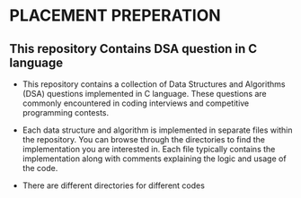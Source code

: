 # PLACEMENT PREPERATION

## This repository Contains DSA question in C language
- This repository contains a collection of Data Structures and Algorithms (DSA) questions implemented in C language. These questions are commonly encountered in coding interviews and competitive programming contests.

- Each data structure and algorithm is implemented in separate files within the repository. You can browse through the directories to find the implementation you are interested in. Each file typically contains the implementation along with comments explaining the logic and usage of the code.

- There are different directories for different codes
